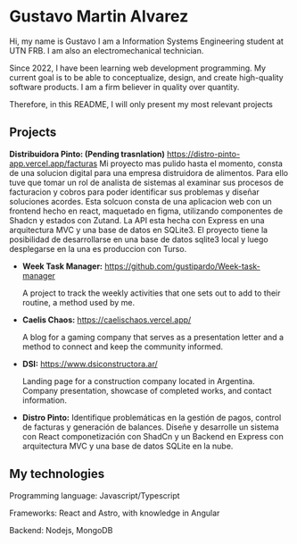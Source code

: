 # Gustavo Martin Alvarez
Hi, my name is Gustavo
I am a Information Systems Engineering student at UTN FRB.
I am also an electromechanical technician.

Since 2022, I have been learning web development programming. My current goal is to be able to conceptualize, design, and create high-quality software products.
I am a firm believer in quality over quantity.

Therefore, in this README, I will only present my most relevant projects
## Projects
  **Distribuidora Pinto: (Pending trasnlation)** https://distro-pinto-app.vercel.app/facturas
Mi proyecto mas pulido hasta el momento, consta de una solucion digital para una empresa distruidora de alimentos. Para ello tuve que tomar un rol de analista de sistemas al examinar sus procesos de facturacion y cobros para poder identificar sus problemas y diseñar soluciones acordes. Esta solcuon consta de una aplicacion web con un frontend hecho en react, maquetado en figma, utilizando componentes de Shadcn y estados con Zutand. La API esta hecha con Express en una arquitectura MVC y una base de datos en SQLite3. El proyecto tiene la posibilidad de desarrollarse en una base de datos sqlite3 local y luego desplegarse en la una es produccion con Turso.

- **Week Task Manager:** https://github.com/gustipardo/Week-task-manager

  A project to track the weekly activities that one sets out to add to their routine, a method used by me.

- **Caelis Chaos:** https://caelischaos.vercel.app/

  A blog for a gaming company that serves as a presentation letter and a method to connect and keep the community informed.

- **DSI:** https://www.dsiconstructora.ar/
  
  Landing page for a construction company located in Argentina. Company presentation, showcase of completed works, and contact information.

- **Distro Pinto:** Identifique problemáticas en la gestión de pagos, control de facturas y generación de balances. Diseñe y desarrolle un sistema con React componetización con ShadCn y un Backend en Express con arquitectura MVC y una base de datos SQLite en la nube.

## My technologies
Programming language: Javascript/Typescript

Frameworks: React and Astro, with knowledge in Angular

Backend: Nodejs, MongoDB
